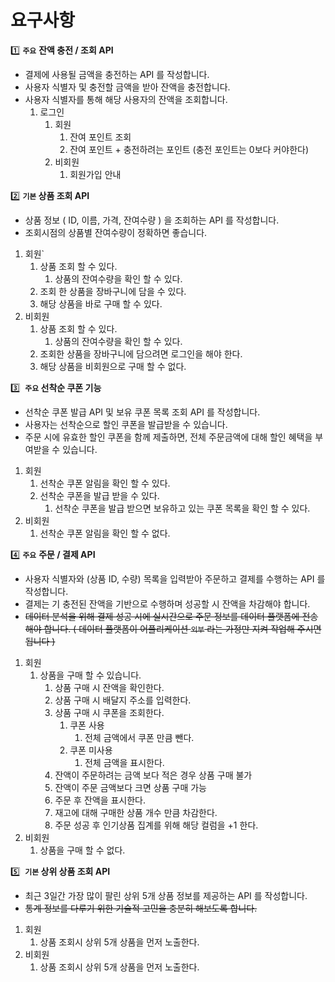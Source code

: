 # 요구사항

1️⃣ **`주요`** **잔액 충전 / 조회 API**

- 결제에 사용될 금액을 충전하는 API 를 작성합니다.
- 사용자 식별자 및 충전할 금액을 받아 잔액을 충전합니다.
- 사용자 식별자를 통해 해당 사용자의 잔액을 조회합니다.
    1. 로그인
        1. 회원
            1. 잔여 포인트 조회
            2. 잔여 포인트 + 충전하려는 포인트 (충전 포인트는 0보다 커야한다)
        2. 비회원
            1. 회원가입 안내

2️⃣ **`기본` 상품 조회 API**

- 상품 정보 ( ID, 이름, 가격, 잔여수량 ) 을 조회하는 API 를 작성합니다.
- 조회시점의 상품별 잔여수량이 정확하면 좋습니다.
1. 회원`
    1. 상품 조회 할 수 있다.
        1. 상품의 잔여수량을 확인 할 수 있다.
    2. 조회 한 상품을 장바구니에 담을 수 있다.
    3. 해당 상품을 바로 구매 할 수 있다.
2. 비회원
    1. 상품 조회 할 수 있다.
        1. 상품의 잔여수량을 확인 할 수 있다.
    2. 조회한 상품을 장바구니에 담으려면 로그인을 해야 한다.
    3. 해당 상품을 비회원으로 구매 할 수 없다.

3️⃣  **`주요` 선착순 쿠폰 기능**

- 선착순 쿠폰 발급 API 및 보유 쿠폰 목록 조회 API 를 작성합니다.
- 사용자는 선착순으로 할인 쿠폰을 발급받을 수 있습니다.
- 주문 시에 유효한 할인 쿠폰을 함께 제출하면, 전체 주문금액에 대해 할인 혜택을 부여받을 수 있습니다.
1. 회원
    1. 선착순 쿠폰 알림을 확인 할 수 있다.
    2. 선착순 쿠폰을 발급 받을 수 있다.
        1. 선착순 쿠폰을 발급 받으면 보유하고 있는 쿠폰 목록을 확인 할 수 있다.
2. 비회원
    1. 선착순 쿠폰 알림을 확인 할 수 없다.

4️⃣ **`주요`** **주문 / 결제 API**

- 사용자 식별자와 (상품 ID, 수량) 목록을 입력받아 주문하고 결제를 수행하는 API 를 작성합니다.
- 결제는 기 충전된 잔액을 기반으로 수행하며 성공할 시 잔액을 차감해야 합니다.
- ~~데이터 분석을 위해 결제 성공 시에 실시간으로 주문 정보를 데이터 플랫폼에 전송해야 합니다. ( 데이터 플랫폼이 어플리케이션 `외부` 라는 가정만 지켜 작업해 주시면 됩니다 )~~
1. 회원
    1. 상품을 구매 할 수 있습니다.
        1. 상품 구매 시 잔액을 확인한다.
        2. 상품 구매 시 배달지 주소를 입력한다.
        3. 상품 구매 시 쿠폰을 조회한다.
            1. 쿠폰 사용
                1. 전체 금액에서 쿠폰 만큼 뺀다.
            2. 쿠폰 미사용
                1. 전체 금액을 표시한다.
        4. 잔액이 주문하려는 금액 보다 적은 경우 상품 구매 불가
        5. 잔액이 주문 금액보다 크면 상품 구매 가능
        6. 주문 후 잔액을 표시한다.
        7. 재고에 대해 구매한 상품 개수 만큼 차감한다.
        8. 주문 성공 후 인기상품 집계를 위해 해당 컬럼을 +1 한다.
2. 비회원
    1. 상품을 구매 할 수 없다.

5️⃣  **`기본` 상위 상품 조회 API**

- 최근 3일간 가장 많이 팔린 상위 5개 상품 정보를 제공하는 API 를 작성합니다.
- ~~통계 정보를 다루기 위한 기술적 고민을 충분히 해보도록 합니다.~~
1. 회원
    1. 상품 조회시 상위 5개 상품을 먼저 노출한다.
2. 비회원
    1. 상품 조회시 상위 5개 상품을 먼저 노출한다.
